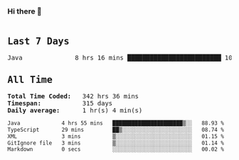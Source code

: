 ### Hi there 👋

<!--WakaTime-Start-->
<pre><h2>Last 7 Days</h2>Java              8 hrs 16 mins █████████████████████████ 100.00 %</br><h2>All Time</h2><strong>Total Time Coded:   </strong>342 hrs 36 mins</br><strong>Timespan:           </strong>315 days</br><strong>Daily average:      </strong>1 hr(s) 4 min(s)</pre>
<!--WakaTime-End-->

<!--START_SECTION:waka-->

```txt
Java             4 hrs 55 mins   ██████████████████████▒░░   88.93 %
TypeScript       29 mins         ██▒░░░░░░░░░░░░░░░░░░░░░░   08.74 %
XML              3 mins          ▒░░░░░░░░░░░░░░░░░░░░░░░░   01.15 %
GitIgnore file   3 mins          ▒░░░░░░░░░░░░░░░░░░░░░░░░   01.14 %
Markdown         0 secs          ░░░░░░░░░░░░░░░░░░░░░░░░░   00.02 %
```

<!--END_SECTION:waka-->

 <!-- waka-box start -->
 <!-- waka-box end -->
